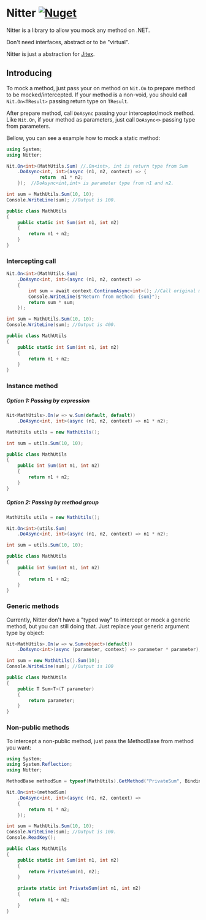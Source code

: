 # Nitter [![Nuget](https://img.shields.io/nuget/v/Nitter)](https://www.nuget.org/packages/Nitter/)

Nitter is a library to allow you mock any method on .NET.  

Don't need interfaces, abstract or to be "virtual". 

Nitter is just a abstraction for [Jitex](https://github.com/Hitmasu/Jitex).

## Introducing

To mock a method, just pass your on method on `Nit.On` to prepare method to be mocked/intercepted. If your method is a non-void, you should call `Nit.On<TResult>` passing return type on `TResult`.

After prepare method, call `DoAsync` passing your interceptor/mock method. Like `Nit.On`, if your method as parameters, just call `DoAsync<>` passing type from parameters. 

Bellow, you can see a example how to mock a static method:

```c#
using System;
using Nitter;

Nit.On<int>(MathUtils.Sum) //.On<int>, int is return type from Sum
    .DoAsync<int, int>(async (n1, n2, context) => {
			return	n1 * n2; 
    });  //DoAsync<int,int> is parameter type from n1 and n2.

int sum = MathUtils.Sum(10, 10);
Console.WriteLine(sum); //Output is 100.

public class MathUtils
{
    public static int Sum(int n1, int n2)
    {
        return n1 + n2;
    }
}
```

### Intercepting call

```c#
Nit.On<int>(MathUtils.Sum)
    .DoAsync<int, int>(async (n1, n2, context) =>
    {
        int sum = await context.ContinueAsync<int>(); //Call original method.
        Console.WriteLine($"Return from method: {sum}");
        return sum * sum;
    });

int sum = MathUtils.Sum(10, 10);
Console.WriteLine(sum); //Output is 400.

public class MathUtils
{
    public static int Sum(int n1, int n2)
    {
        return n1 + n2;
    }
}
```

### Instance method

##### Option 1: Passing by expression

```c#
Nit<MathUtils>.On(w => w.Sum(default, default))
    .DoAsync<int, int>(async (n1, n2, context) => n1 * n2);

MathUtils utils = new MathUtils();

int sum = utils.Sum(10, 10);

public class MathUtils
{
    public int Sum(int n1, int n2)
    {
        return n1 + n2;
    }
}
```

##### Option 2: Passing by method group

```c#
MathUtils utils = new MathUtils();

Nit.On<int>(utils.Sum)
    .DoAsync<int, int>(async (n1, n2, context) => n1 * n2);

int sum = utils.Sum(10, 10);

public class MathUtils
{
    public int Sum(int n1, int n2)
    {
        return n1 + n2;
    }
}
```

### Generic methods

Currently, Nitter don't have a "typed way" to intercept or mock a generic method, but you can still doing that. Just replace your generic argument type by object:

```c#
Nit<MathUtils>.On(w => w.Sum<object>(default))
    .DoAsync<int>(async (parameter, context) => parameter * parameter);

int sum = new MathUtils().Sum(10);
Console.WriteLine(sum); //Output is 100

public class MathUtils
{
    public T Sum<T>(T parameter)
    {
        return parameter;
    }
}
```

### Non-public methods

To intercept a non-public method, just pass the MethodBase from method you want:

```c#
using System;
using System.Reflection;
using Nitter;

MethodBase methodSum = typeof(MathUtils).GetMethod("PrivateSum", BindingFlags.NonPublic | BindingFlags.Static);

Nit.On<int>(methodSum)
    .DoAsync<int, int>(async (n1, n2, context) =>
    {
        return n1 * n2;
    });

int sum = MathUtils.Sum(10, 10);
Console.WriteLine(sum); //Output is 100.
Console.ReadKey();

public class MathUtils
{
    public static int Sum(int n1, int n2)
    {
        return PrivateSum(n1, n2);
    }

    private static int PrivateSum(int n1, int n2)
    {
        return n1 + n2;
    }
}
```